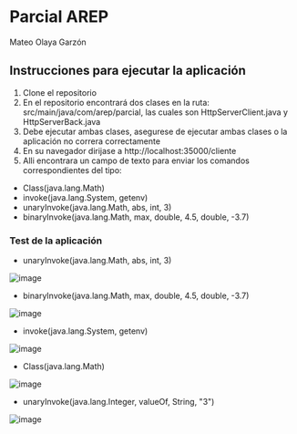 # Parcial AREP
Mateo Olaya Garzón 

## Instrucciones para ejecutar la aplicación

1. Clone el repositorio
2. En el repositorio encontrará dos clases en la ruta: src/main/java/com/arep/parcial, las cuales son HttpServerClient.java y HttpServerBack.java
3. Debe ejecutar ambas clases, asegurese de ejecutar ambas clases o la aplicación no correra correctamente
4. En su navegador dirijase a http://localhost:35000/cliente
5. Alli encontrara un campo de texto para enviar los comandos correspondientes del tipo:
- Class(java.lang.Math)
- invoke(java.lang.System, getenv)
- unaryInvoke(java.lang.Math, abs, int, 3)
- binaryInvoke(java.lang.Math, max, double, 4.5, double, -3.7)

### Test de la aplicación
- unaryInvoke(java.lang.Math, abs, int, 3)
  
![image](https://github.com/Mateo0laya/Parcial-AREP/assets/89365336/8a3ddb21-00d9-4999-90bc-fac9b8e44b64)

- binaryInvoke(java.lang.Math, max, double, 4.5, double, -3.7)

![image](https://github.com/Mateo0laya/Parcial-AREP/assets/89365336/6cd92b5b-e24f-464d-a468-4947aaa9c5c6)

- invoke(java.lang.System, getenv)

![image](https://github.com/Mateo0laya/Parcial-AREP/assets/89365336/cac530b4-abf5-472d-a676-f2122ec89c6e)

- Class(java.lang.Math)

![image](https://github.com/Mateo0laya/Parcial-AREP/assets/89365336/8f721433-fe10-47a2-9b03-af5bf190194f)

- unaryInvoke(java.lang.Integer, valueOf, String, "3")

![image](https://github.com/Mateo0laya/Parcial-AREP/assets/89365336/9a170570-0f67-43ec-a70e-0a4ecfae38cd)

